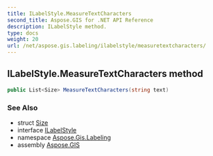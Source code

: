 ```yaml
---
title: ILabelStyle.MeasureTextCharacters
second_title: Aspose.GIS for .NET API Reference
description: ILabelStyle method. 
type: docs
weight: 20
url: /net/aspose.gis.labeling/ilabelstyle/measuretextcharacters/
---
```

## ILabelStyle.MeasureTextCharacters method

```csharp
public List<Size> MeasureTextCharacters(string text)
```

### See Also

* struct [Size](../../../aspose.gis.common/size/)
* interface [ILabelStyle](../)
* namespace [Aspose.Gis.Labeling](../../ilabelstyle/)
* assembly [Aspose.GIS](../../../)


